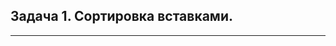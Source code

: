 Задача 1. Сортировка вставками.
----------------------------------------
----------------------------------------
